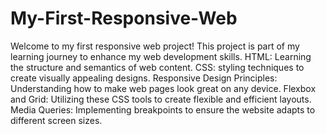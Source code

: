 # My-First-Responsive-Web
 Welcome to my first responsive web project! This project is part of my learning journey to enhance my web development skills. 
HTML: Learning the structure and semantics of web content.
CSS: styling techniques to create visually appealing designs.
Responsive Design Principles: Understanding how to make web pages look great on any device.
Flexbox and Grid: Utilizing these CSS tools to create flexible and efficient layouts.
Media Queries: Implementing breakpoints to ensure the website adapts to different screen sizes.
